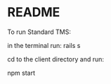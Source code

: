 # README

To run Standard TMS:

in the terminal run: rails s

cd to the client directory and run:

npm start
